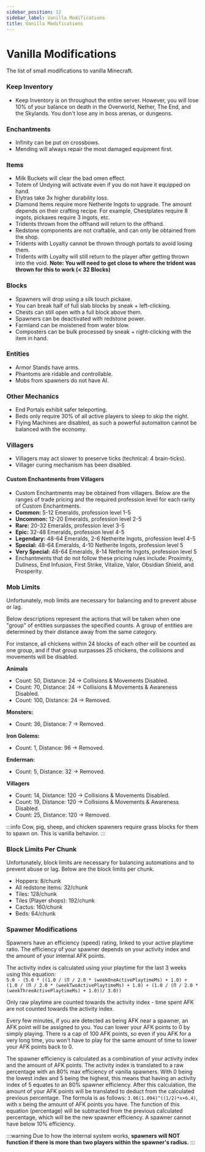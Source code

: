 ```yaml
---
sidebar_position: 12
sidebar_label: Vanilla Modifications
title: Vanilla Modifications
---
```


# Vanilla Modifications

The list of small modifications to vanilla Minecraft.

### Keep Inventory
* Keep Inventory is on throughout the entire server. However, you will lose 10% of your balance on death in the Overworld, Nether, The End, and the Skylands. You don't lose any in boss arenas, or dungeons.

### Enchantments
* Infinity can be put on crossbows.
* Mending will always repair the most damaged equipment first.

### Items
* Milk Buckets will clear the bad omen effect.
* Totem of Undying will activate even if you do not have it equipped on hand.
* Elytras take 3x higher durability loss.
* Diamond Items require more Netherite Ingots to upgrade. The amount depends on their crafting recipe. For example, Chestplates require 8 ingots, pickaxes require 3 ingots, etc.
* Tridents thrown from the offhand will return to the offhand.
* Redstone components are not craftable, and can only be obtained from the shop. 
* Tridents with Loyalty cannot be thrown through portals to avoid losing them.
* Tridents with Loyalty will still return to the player after getting thrown into the void.
**Note: You will need to get close to where the trident was thrown for this to work (< 32 Blocks)**

### Blocks
* Spawners will drop using a silk touch pickaxe.
* You can break half of full slab blocks by sneak + left-clicking.
* Chests can still open with a full block above them.
* Spawners can be deactivated with redstone power.
* Farmland can be moistened from water blow.
* Composters can be bulk processed by sneak + right-clicking with the item in hand.

### Entities
* Armor Stands have arms.
* Phantoms are ridable and controllable.
* Mobs from spawners do not have AI.

### Other Mechanics
* End Portals exhibit safer teleporting.
* Beds only require 30% of all active players to sleep to skip the night.
* Flying Machines are disabled, as such a powerful automation cannot be balanced with the economy.

### Villagers
* Villagers may act slower to preserve ticks (technical: 4 brain-ticks).
* Villager curing mechanism has been disabled.

#### Custom Enchantments from Villagers
* Custom Enchantments may be obtained from villagers. Below are the ranges of trade pricing and the required profession level for each rarity of Custom Enchantments. <br />
* **Common:** 5-12 Emeralds, profession level 1-5 <br />
* **Uncommon:** 12-20 Emeralds, profession level 2-5 <br />
* **Rare:** 20-32 Emeralds, profession level 3-5 <br />
* **Epic:** 32-48 Emeralds, profession level 4-5 <br />
* **Legendary:** 48-64 Emeralds, 2-6 Netherite Ingots, profession level 4-5 <br />
* **Special:** 48-64 Emeralds, 4-10 Netherite Ingots, profession level 5 <br />
* **Very Special:** 48-64 Emeralds, 8-14 Netherite Ingots, profession level 5 <br />
* Enchantments that do not follow these pricing rules include: Proximity, Dullness, End Infusion, First Strike, Vitalize, Valor, Obsidian Shield, and Prosperity.

### Mob Limits
Unfortunately, mob limits are necessary for balancing and to prevent abuse or lag.

Below descriptions represent the actions that will be taken when one "group" of entities surpasses the specified counts. A group of entities are determined by their distance away from the same category.

For instance, all chickens within 24 blocks of each other will be counted as one group, and if that group surpasses 25 chickens, the collisions and movements will be disabled.

**Animals** <br />
* Count: 50, Distance: 24 -> Collisions & Movements Disabled. <br />
* Count: 70, Distance: 24 -> Collisions & Movements & Awareness Disabled. <br />
* Count: 100, Distance: 24 -> Removed. <br />

**Monsters:** <br />
* Count: 36, Distance: 7 -> Removed. <br />

**Iron Golems:** <br />
* Count: 1, Distance: 96 -> Removed. <br />

**Enderman:** <br />
* Count: 5, Distance: 32 -> Removed. <br />

**Villagers** <br />
* Count: 14, Distance: 120 -> Collisions & Movements Disabled. <br />
* Count: 19, Distance: 120 -> Collisions & Movements & Awareness Disabled. <br />
* Count: 25, Distance: 120 -> Removed. <br />

:::info
Cow, pig, sheep, and chicken spawners require grass blocks for them to spawn on. This is vanilla behavior.
:::

### Block Limits Per Chunk
Unfortunately, block limits are necessary for balancing automations and to prevent abuse or lag. Below are the block limits per chunk. <br />

* Hoppers: 8/chunk
* All redstone items: 32/chunk
* Tiles: 128/chunk
* Tiles (Player shops): 192/chunk
* Cactus: 160/chunk
* Beds: 64/chunk

### Spawner Modifications
Spawners have an efficiency (speed) rating, linked to your active playtime ratio. The efficiency of your spawner depends on your activity index and the amount of your internal AFK points. <br />

The activity index is calculated using your playtime for the last 3 weeks using this equation: <br />
`5.0 - (5.0 * ((1.0 / (Π / 2.0 * (weekOneActivePlaytimeMs) + 1.0) + (1.0 / (Π / 2.0 * (weekTwoActivePlaytimeMs) + 1.0) + (1.0 / (Π / 2.0 * (weekThreeActivePlaytimeMs) + 1.0))/ 3.0))` <br />

Only raw playtime are counted towards the activity index - time spent AFK are not counted towards the activity index. <br />

Every few minutes, if you are detected as being AFK near a spawner, an AFK point will be assigned to you. You can lower your AFK points to 0 by simply playing. There is a cap of 100 AFK points, so even if you AFK for a very long time, you won't have to play for the same amount of time to lower your AFK points back to 0. <br />

The spawner efficiency is calculated as a combination of your activity index and the amount of AFK points. The activity index is translated to a raw percentage with an 80% max efficiency of vanilla spawners. With 0 being the lowest index and 5 being the highest, this means that having an activity index of 5 equates to an 80% spawner efficiency. After this calculation, the amount of your AFK points will be translated to deduct from the calculated previous percentage. The formula is as follows: `3.06(1.094)^((1/2)*x+6.4)`, with x being the amount of AFK points you have. The function of this equation (percentage) will be subtracted from the previous calculated percentage, which will be the new spawner efficiency. A spawner cannot have below 10% efficiency. <br />

:::warning
Due to how the internal system works, **spawners will NOT function if there is more than two players within the spawner's radius.**
:::